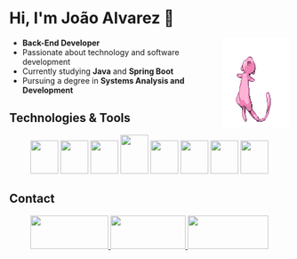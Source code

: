 # Hi, I'm João Alvarez 👋

<div>
  <img align = "right" src="./images/pokemon.gif"width="120" height="160"></img>
</div>

-  **Back-End Developer**  
-  Passionate about technology and software development  
-  Currently studying **Java** and **Spring Boot**  
-  Pursuing a degree in **Systems Analysis and Development** 

##  Technologies & Tools

<div align = center>
			<img src="https://cdn.jsdelivr.net/gh/devicons/devicon/icons/html5/html5-original.svg" width="50" height="60" />
			<img src="https://cdn.jsdelivr.net/gh/devicons/devicon/icons/css3/css3-original.svg" width="50" height="60" />
			<img src="https://cdn.jsdelivr.net/gh/devicons/devicon/icons/javascript/javascript-original.svg" width="50" height="60" />
      <img src="https://cdn.jsdelivr.net/gh/devicons/devicon@latest/icons/java/java-original.svg"  width="50" height="70"/>
      <img src="https://cdn.jsdelivr.net/gh/devicons/devicon@latest/icons/spring/spring-original.svg"  width="50" height="60" />
      <img src="https://cdn.jsdelivr.net/gh/devicons/devicon@latest/icons/mysql/mysql-original.svg"  width="50" height="60" />
      <img src="https://cdn.jsdelivr.net/gh/devicons/devicon@latest/icons/postgresql/postgresql-original.svg"  width="50" height="60"  />
      <img src="https://cdn.jsdelivr.net/gh/devicons/devicon@latest/icons/git/git-original.svg"  width="50" height="60"  />
</div>

## Contact

<div align="center">
  <a href="https://www.linkedin.com/in/joojpa/" target="_blank">
    <img src="https://img.shields.io/badge/LinkedIn-0077B5?style=for-the-badge&logo=linkedin&logoColor=white"  width="140" height="60"  />
  </a>
  <a href="joaopedroacostaalvarez@gmail.com">
    <img src="https://img.shields.io/badge/Gmail-D14836?style=for-the-badge&logo=gmail&logoColor=white"  width="135" height="60"/>
  </a>
  <a href="https://github.com/joojpa" target="_blank">
    <img src="https://img.shields.io/badge/GitHub-181717?style=for-the-badge&logo=github&logoColor=white"  width="145" height="60"/>
  </a>
</div>


<!--
**joojpa/joojpa** is a ✨ _special_ ✨ repository because its `README.md` (this file) appears on your GitHub profile.

Here are some ideas to get you started:

- 🔭 I’m currently working on ...
- 🌱 I’m currently learning ...
- 👯 I’m looking to collaborate on ...
- 🤔 I’m looking for help with ...
- 💬 Ask me about ...
- 📫 How to reach me: ...
- 😄 Pronouns: ...
- ⚡ Fun fact: ...
-->
